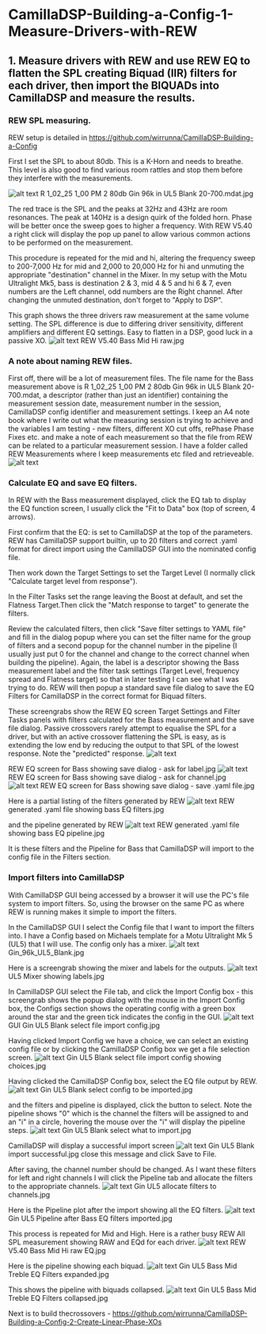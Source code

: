 # CamillaDSP-Building-a-Config-1-Measure-Drivers-with-REW
## 1. Measure drivers with REW and use REW EQ to flatten the SPL creating Biquad (IIR) filters for each driver, then import the BIQUADs into CamillaDSP and measure the results.

### REW SPL measuring.

REW setup is detailed in https://github.com/wirrunna/CamillaDSP-Building-a-Config

First I set the SPL to about 80db. This is a K-Horn and needs to breathe. This level is also good to find various room rattles and stop them before they interfere with the measurements.

![alt text](<Images/R 1_02_25 1_00 PM 2 80db Gin 96k in UL5 Blank 20-700.mdat.jpg>)
R 1_02_25 1_00 PM 2 80db Gin 96k in UL5 Blank 20-700.mdat.jpg

The red trace is the SPL and the peaks at 32Hz and 43Hz are room resonances. The peak at 140Hz is a design quirk of the folded horn. Phase will be better once the sweep goes to higher a frequency.
With REW V5.40 a right click will display the pop up panel to allow various common actions to be performed on the measurement.

This procedure is repeated for the mid and hi, altering the frequency sweep to 200-7,000 Hz for mid and 2,000 to 20,000 Hz for hi and unmuting the appropriate "destination" channel in the Mixer. In my setup with the Motu Ultralight Mk5, bass is destination 2 & 3, mid 4 & 5 and hi 6 & 7, even numbers are the Left channel, odd numbers are the Right channel. After changing the unmuted destination, don't forget to "Apply to DSP".
 


This graph shows the three drivers raw measurement at the same volume setting. The SPL difference is due to differing driver sensitivity, different amplifiers and different EQ settings. Easy to flatten in a DSP, good luck in a passive XO.
![alt text](<Images/REW V5.40 Bass Mid Hi raw.jpg>)
REW V5.40 Bass Mid Hi raw.jpg

### A note about naming REW files.

First off, there will be a lot of measurement files. The file name for the Bass measurement above is R 1_02_25 1_00 PM 2 80db Gin 96k in UL5 Blank 20-700.mdat, a descriptor (rather than just an identifier) containing the measurement session date, measurement number in the session, CamillaDSP config identifier and measurement settings.  I keep an A4 note book where I write out what the measuring session is trying to achieve and the variables I am testing - new filters, different XO cut offs, rePhase Phase Fixes etc. and make a note of each measurement so that the file from REW can be related to a particular measurement session.
I have a folder called REW Measurements where I keep measurements etc filed and retrieveable.
![alt text](<Images/Folder for REW measurements.jpg>)


### Calculate EQ and save EQ filters.

In REW with the Bass measurement displayed, click the EQ tab to display the EQ function screen, I usually click the "Fit to Data" box (top of screen, 4 arrows). 

First confirm that the EQ: is set to CamillaDSP at the top of the parameters. REW has CamillaDSP support builtin, up to 20 filters and correct .yaml format for direct import using the CamillaDSP GUI into the nominated config file. 

Then work down the Target Settings to set the Target Level (I normally click "Calculate target level from response").

In the Filter Tasks set the range leaving the Boost at default, and set the Flatness Target.Then click the "Match response to target" to generate the filters. 

Review the calculated filters, then click "Save filter settings to YAML file" and fill in the dialog popup where you can set the filter name for the group of filters and a second popup for the channel number in the pipeline (I usually just put 0 for the channel and change to the correct channel when building the pipeline). Again, the label is a descriptor showing the Bass measurement label and the filter task settings (Target Level, frequency spread and Flatness target) so that in later testing I can see what I was trying to do. REW will then popup a standard save file dialog to save the EQ Filters for CamillaDSP in the correct format for Biquad filters.

These screengrabs show the REW EQ screen Target Settings and Filter Tasks panels with filters calculated for the Bass measurement and the save file dialog.
Passive crossovers rarely attempt to equalise the SPL for a driver, but with an active crossover flattening the SPL is easy, as is extending the low end by reducing the output to that SPL of the lowest response. Note the "predicted" response.
![alt text](<Images/REW EQ screen for Bass showing save dialog - ask for label.jpg>)

REW EQ screen for Bass showing save dialog - ask for label.jpg
![alt text](<Images/REW EQ screen for Bass showing save dialog - ask for channel.jpg>)
REW EQ screen for Bass showing save dialog - ask for channel.jpg
![alt text](<Images/REW EQ screen for Bass showing save dialog - save .yaml file.jpg>)
REW EQ screen for Bass showing save dialog - save .yaml file.jpg



Here is a partial listing of the filters generated by REW
![alt text](<Images/REW generated .yaml file showing bass EQ filters.jpg>)
REW generated .yaml file showing bass EQ filters.jpg

and the pipeline generated by REW
![alt text](<Images/REW generated .yaml file showing bass EQ pipeline.jpg>)
REW generated .yaml file showing bass EQ pipeline.jpg

It is these filters and the Pipeline for Bass that CamillaDSP will import to the config file in the Filters section.


### Import filters into CamillaDSP
With CamillaDSP GUI being accessed by a browser it will use the PC's file system to import filters. So, using the browser on the same PC as where REW is running makes it simple to import the filters.

In the CamillaDSP GUI I select the Config file that I want to import the filters into. I have a Config based on Michaels template for a Motu Ultralight Mk 5 (UL5) that I will use. The config only has a mixer. 
![alt text](Images/Gin_96k_UL5_Blank.jpg)
Gin_96k_UL5_Blank.jpg

Here is a screengrab showing the mixer and labels for the outputs.
![alt text](<Images/UL5 Mixer showing labels.jpg>)
UL5 Mixer showing labels.jpg

In CamillaDSP GUI select the File tab, and click the Import Config box - this screengrab shows the popup dialog with the mouse in the Import Config box, the Configs section shows the operating config with a green box around the star and the green tick indicates the config in the GUI. 
![alt text](<Images/GUI Gin UL5 Blank select file import config.jpg>)
GUI Gin UL5 Blank select file import config.jpg

 Having clicked Import Config we have a choice, we can select an existing config file or by clicking the CamillaDSP Config box we get a file selection screen.
![alt text](<Images/Gin UL5 Blank select file import config showing choices.jpg>)
Gin UL5 Blank select file import config showing choices.jpg

Having clicked the CamillaDSP Config box, select the EQ file output by REW.
![alt text](<Images/Gin UL5 Blank select config to be imported.jpg>)
Gin UL5 Blank select config to be imported.jpg
 
and the filters and pipeline is displayed, click the button to select. Note the pipeline shows "0" which is the channel the filters will be assigned to and an "i" in a circle, hovering the mouse over the "i" will display the pipeline steps. 
![alt text](<Images/Gin UL5 Blank select what to import.jpg>)
Gin UL5 Blank select what to import.jpg

CamillaDSP will display a successful import screen
![alt text](<Images/Gin UL5 Blank import successful.jpg>)
Gin UL5 Blank import successful.jpg
close this message and click Save to File.


After saving, the channel number should be changed. As I want these filters for left and right channels I will click the Pipeline tab and allocate the filters to the appropriate channels. 
![alt text](<Images/Gin UL5 allocate filters to channels.jpg>)
Gin UL5 allocate filters to channels.jpg


Here is the Pipeline plot after the import showing all the EQ filters.
![alt text](<Images/Gin UL5 Pipeline after Bass EQ filters imported.jpg>)
Gin UL5 Pipeline after Bass EQ filters imported.jpg


This process is repeated for Mid and High.
Here is a rather busy REW All SPL measurement showing RAW and EQd for each driver.
![alt text](<Images/REW V5.40 Bass Mid Hi raw EQ.jpg>)
REW V5.40 Bass Mid Hi raw EQ.jpg

Here is the pipeline showing each biquad.
![alt text](<Images/Gin UL5 Bass Mid Treble EQ Filters expanded.jpg>)
Gin UL5 Bass Mid Treble EQ Filters expanded.jpg

This shows the pipeline with biquads collapsed.
![alt text](<Images/Gin UL5 Bass Mid Treble EQ Filters collapsed.jpg>)
Gin UL5 Bass Mid Treble EQ Filters collapsed.jpg

Next is to build thecrossovers -
https://github.com/wirrunna/CamillaDSP-Building-a-Config-2-Create-Linear-Phase-XOs